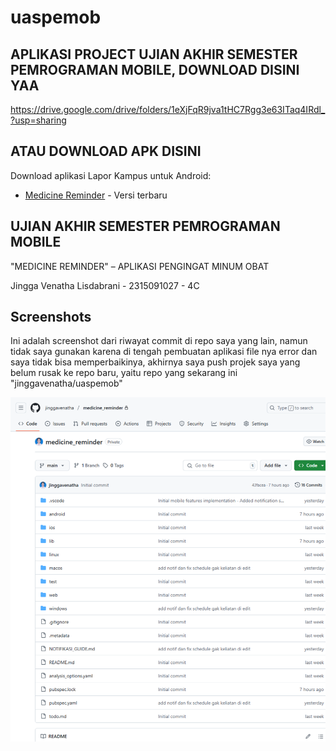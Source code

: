 # uaspemob

## APLIKASI PROJECT UJIAN AKHIR SEMESTER PEMROGRAMAN MOBILE, DOWNLOAD DISINI YAA
https://drive.google.com/drive/folders/1eXjFqR9jva1tHC7Rgg3e63ITaq4IRdl_?usp=sharing

## ATAU DOWNLOAD APK DISINI
Download aplikasi Lapor Kampus untuk Android:
- [Medicine Reminder](releases/MedicineReminder.apk) - Versi terbaru

## UJIAN AKHIR SEMESTER PEMROGRAMAN MOBILE

"MEDICINE REMINDER" – APLIKASI PENGINGAT MINUM OBAT


Jingga Venatha Lisdabrani - 2315091027 - 4C

## Screenshots
Ini adalah screenshot dari riwayat commit di repo saya yang lain, namun tidak saya gunakan karena di tengah pembuatan aplikasi file nya error dan saya tidak bisa memperbaikinya, akhirnya saya push projek saya yang belum rusak ke repo baru, yaitu repo yang sekarang ini "jinggavenatha/uaspemob"

![App](assets/commitawalgithub.png)
